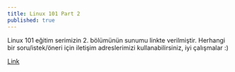 ```yaml
---
title: Linux 101 Part 2
published: true
---
```


Linux 101 eğitim serimizin 2. bölümünün sunumu linkte verilmiştir. 
Herhangi bir soru/istek/öneri için iletişim adreslerimizi kullanabilirsiniz, iyi çalışmalar :)

[Link](https://raw.githubusercontent.com/f4tih35/testing/main/_docs/linux101_part_2.pptx)